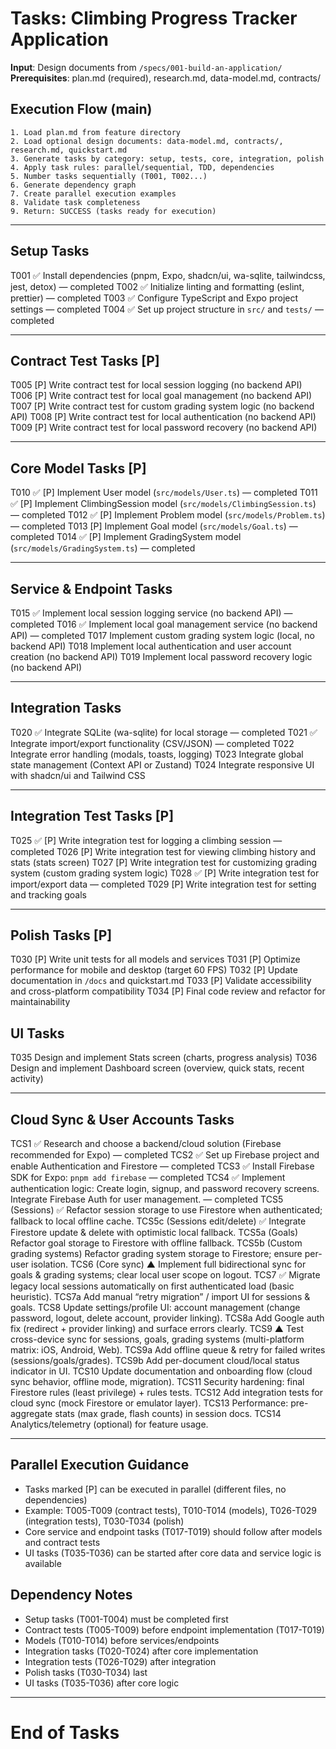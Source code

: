 # Tasks: Climbing Progress Tracker Application

**Input**: Design documents from `/specs/001-build-an-application/`
**Prerequisites**: plan.md (required), research.md, data-model.md, contracts/

## Execution Flow (main)
```
1. Load plan.md from feature directory
2. Load optional design documents: data-model.md, contracts/, research.md, quickstart.md
3. Generate tasks by category: setup, tests, core, integration, polish
4. Apply task rules: parallel/sequential, TDD, dependencies
5. Number tasks sequentially (T001, T002...)
6. Generate dependency graph
7. Create parallel execution examples
8. Validate task completeness
9. Return: SUCCESS (tasks ready for execution)
```

---

## Setup Tasks

T001 ✅ Install dependencies (pnpm, Expo, shadcn/ui, wa-sqlite, tailwindcss, jest, detox) — completed
T002 ✅ Initialize linting and formatting (eslint, prettier) — completed
T003 ✅ Configure TypeScript and Expo project settings — completed
T004 ✅ Set up project structure in `src/` and `tests/` — completed

---

## Contract Test Tasks [P]

T005 [P] Write contract test for local session logging (no backend API)
T006 [P] Write contract test for local goal management (no backend API)
T007 [P] Write contract test for custom grading system logic (no backend API)
T008 [P] Write contract test for local authentication (no backend API)
T009 [P] Write contract test for local password recovery (no backend API)

---

## Core Model Tasks [P]

T010 ✅ [P] Implement User model (`src/models/User.ts`) — completed
T011 ✅ [P] Implement ClimbingSession model (`src/models/ClimbingSession.ts`) — completed
T012 ✅ [P] Implement Problem model (`src/models/Problem.ts`) — completed
T013 [P] Implement Goal model (`src/models/Goal.ts`) — completed
T014 ✅ [P] Implement GradingSystem model (`src/models/GradingSystem.ts`) — completed

---

## Service & Endpoint Tasks

T015 ✅ Implement local session logging service (no backend API) — completed
T016 ✅ Implement local goal management service (no backend API) — completed
T017 Implement custom grading system logic (local, no backend API)
T018 Implement local authentication and user account creation (no backend API)
T019 Implement local password recovery logic (no backend API)

---

## Integration Tasks

T020 ✅ Integrate SQLite (wa-sqlite) for local storage — completed
T021 ✅ Integrate import/export functionality (CSV/JSON) — completed
T022 Integrate error handling (modals, toasts, logging)
T023 Integrate global state management (Context API or Zustand)
T024 Integrate responsive UI with shadcn/ui and Tailwind CSS

---

## Integration Test Tasks [P]

T025 ✅ [P] Write integration test for logging a climbing session — completed
T026 [P] Write integration test for viewing climbing history and stats (stats screen)
T027 [P] Write integration test for customizing grading system (custom grading system logic)
T028 ✅ [P] Write integration test for import/export data — completed
T029 [P] Write integration test for setting and tracking goals

---

## Polish Tasks [P]
T030 [P] Write unit tests for all models and services
T031 [P] Optimize performance for mobile and desktop (target 60 FPS)
T032 [P] Update documentation in `/docs` and quickstart.md
T033 [P] Validate accessibility and cross-platform compatibility
T034 [P] Final code review and refactor for maintainability

## UI Tasks
T035 Design and implement Stats screen (charts, progress analysis)
T036 Design and implement Dashboard screen (overview, quick stats, recent activity)

---

## Cloud Sync & User Accounts Tasks
TCS1 ✅ Research and choose a backend/cloud solution (Firebase recommended for Expo) — completed
TCS2 ✅ Set up Firebase project and enable Authentication and Firestore — completed
TCS3 ✅ Install Firebase SDK for Expo: `pnpm add firebase` — completed
TCS4 ✅ Implement authentication logic: Create login, signup, and password recovery screens. Integrate Firebase Auth for user management. — completed
TCS5 (Sessions) ✅ Refactor session storage to use Firestore when authenticated; fallback to local offline cache.
TCS5c (Sessions edit/delete) ✅ Integrate Firestore update & delete with optimistic local fallback.
TCS5a (Goals) Refactor goal storage to Firestore with offline fallback.
TCS5b (Custom grading systems) Refactor grading system storage to Firestore; ensure per-user isolation.
TCS6 (Core sync) ▲ Implement full bidirectional sync for goals & grading systems; clear local user scope on logout.
TCS7 ✅ Migrate legacy local sessions automatically on first authenticated load (basic heuristic).
TCS7a Add manual “retry migration” / import UI for sessions & goals.
TCS8 Update settings/profile UI: account management (change password, logout, delete account, provider linking).
TCS8a Add Google auth fix (redirect + provider linking) and surface errors clearly.
TCS9 ▲ Test cross-device sync for sessions, goals, grading systems (multi-platform matrix: iOS, Android, Web).
TCS9a Add offline queue & retry for failed writes (sessions/goals/grades).
TCS9b Add per-document cloud/local status indicator in UI.
TCS10 Update documentation and onboarding flow (cloud sync behavior, offline mode, migration).
TCS11 Security hardening: final Firestore rules (least privilege) + rules tests.
TCS12 Add integration tests for cloud sync (mock Firestore or emulator layer).
TCS13 Performance: pre-aggregate stats (max grade, flash counts) in session docs.
TCS14 Analytics/telemetry (optional) for feature usage.

---

## Parallel Execution Guidance
- Tasks marked [P] can be executed in parallel (different files, no dependencies)
- Example: T005-T009 (contract tests), T010-T014 (models), T026-T029 (integration tests), T030-T034 (polish)
- Core service and endpoint tasks (T017-T019) should follow after models and contract tests
- UI tasks (T035-T036) can be started after core data and service logic is available

## Dependency Notes
- Setup tasks (T001-T004) must be completed first
- Contract tests (T005-T009) before endpoint implementation (T017-T019)
- Models (T010-T014) before services/endpoints
- Integration tasks (T020-T024) after core implementation
- Integration tests (T026-T029) after integration
- Polish tasks (T030-T034) last
- UI tasks (T035-T036) after core logic

---

# End of Tasks
